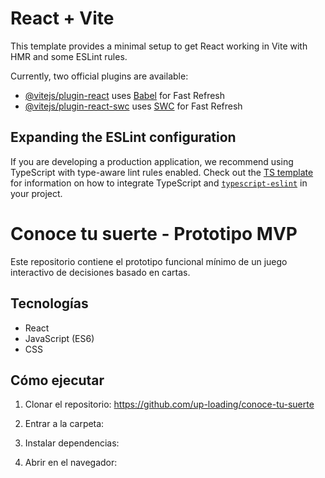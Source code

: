# React + Vite

This template provides a minimal setup to get React working in Vite with HMR and some ESLint rules.

Currently, two official plugins are available:

- [@vitejs/plugin-react](https://github.com/vitejs/vite-plugin-react/blob/main/packages/plugin-react) uses [Babel](https://babeljs.io/) for Fast Refresh
- [@vitejs/plugin-react-swc](https://github.com/vitejs/vite-plugin-react/blob/main/packages/plugin-react-swc) uses [SWC](https://swc.rs/) for Fast Refresh

## Expanding the ESLint configuration

If you are developing a production application, we recommend using TypeScript with type-aware lint rules enabled. Check out the [TS template](https://github.com/vitejs/vite/tree/main/packages/create-vite/template-react-ts) for information on how to integrate TypeScript and [`typescript-eslint`](https://typescript-eslint.io) in your project.

# Conoce tu suerte - Prototipo MVP

Este repositorio contiene el prototipo funcional mínimo de un juego interactivo de decisiones basado en cartas.

## Tecnologías

- React
- JavaScript (ES6)
- CSS

## Cómo ejecutar

1. Clonar el repositorio:
https://github.com/up-loading/conoce-tu-suerte

2. Entrar a la carpeta:

3. Instalar dependencias:

5. Abrir en el navegador:
